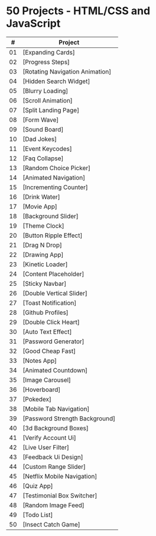 # 50 Projects - HTML/CSS and JavaScript

|  #  | Project                         |
| :-: | ------------------------------- |
| 01  | [Expanding Cards]               |
| 02  | [Progress Steps]                |
| 03  | [Rotating Navigation Animation] |
| 04  | [Hidden Search Widget]          |
| 05  | [Blurry Loading]                |
| 06  | [Scroll Animation]              |
| 07  | [Split Landing Page]            |
| 08  | [Form Wave]                     |
| 09  | [Sound Board]                   |
| 10  | [Dad Jokes]                     |
| 11  | [Event Keycodes]                |
| 12  | [Faq Collapse]                  |
| 13  | [Random Choice Picker]          |
| 14  | [Animated Navigation]           |
| 15  | [Incrementing Counter]          |
| 16  | [Drink Water]                   |
| 17  | [Movie App]                     |
| 18  | [Background Slider]             |
| 19  | [Theme Clock]                   |
| 20  | [Button Ripple Effect]          |
| 21  | [Drag N Drop]                   |
| 22  | [Drawing App]                   |
| 23  | [Kinetic Loader]                |
| 24  | [Content Placeholder]           |
| 25  | [Sticky Navbar]                 |
| 26  | [Double Vertical Slider]        |
| 27  | [Toast Notification]            |
| 28  | [Github Profiles]               |
| 29  | [Double Click Heart]            |
| 30  | [Auto Text Effect]              |
| 31  | [Password Generator]            |
| 32  | [Good Cheap Fast]               |
| 33  | [Notes App]                     |
| 34  | [Animated Countdown]            |
| 35  | [Image Carousel]                |
| 36  | [Hoverboard]                    |
| 37  | [Pokedex]                       |
| 38  | [Mobile Tab Navigation]         |
| 39  | [Password Strength Background]  |
| 40  | [3d Background Boxes]           |
| 41  | [Verify Account Ui]             |
| 42  | [Live User Filter]              |
| 43  | [Feedback Ui Design]            |
| 44  | [Custom Range Slider]           |
| 45  | [Netflix Mobile Navigation]     |
| 46  | [Quiz App]                      |
| 47  | [Testimonial Box Switcher]      |
| 48  | [Random Image Feed]             |
| 49  | [Todo List]                     |
| 50  | [Insect Catch Game]             |
